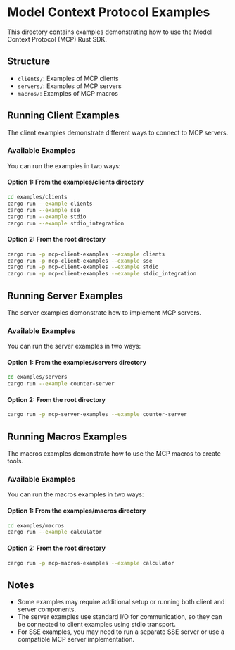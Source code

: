 # Model Context Protocol Examples

This directory contains examples demonstrating how to use the Model Context Protocol (MCP) Rust SDK.

## Structure

- `clients/`: Examples of MCP clients
- `servers/`: Examples of MCP servers
- `macros/`: Examples of MCP macros

## Running Client Examples

The client examples demonstrate different ways to connect to MCP servers.

### Available Examples

You can run the examples in two ways:

#### Option 1: From the examples/clients directory

```bash
cd examples/clients
cargo run --example clients
cargo run --example sse
cargo run --example stdio
cargo run --example stdio_integration
```

#### Option 2: From the root directory

```bash
cargo run -p mcp-client-examples --example clients
cargo run -p mcp-client-examples --example sse
cargo run -p mcp-client-examples --example stdio
cargo run -p mcp-client-examples --example stdio_integration
```

## Running Server Examples

The server examples demonstrate how to implement MCP servers.

### Available Examples

You can run the server examples in two ways:

#### Option 1: From the examples/servers directory

```bash
cd examples/servers
cargo run --example counter-server
```

#### Option 2: From the root directory

```bash
cargo run -p mcp-server-examples --example counter-server
```

## Running Macros Examples

The macros examples demonstrate how to use the MCP macros to create tools.

### Available Examples

You can run the macros examples in two ways:

#### Option 1: From the examples/macros directory

```bash
cd examples/macros
cargo run --example calculator
```

#### Option 2: From the root directory

```bash
cargo run -p mcp-macros-examples --example calculator
```

## Notes

- Some examples may require additional setup or running both client and server components.
- The server examples use standard I/O for communication, so they can be connected to client examples using stdio transport.
- For SSE examples, you may need to run a separate SSE server or use a compatible MCP server implementation.
